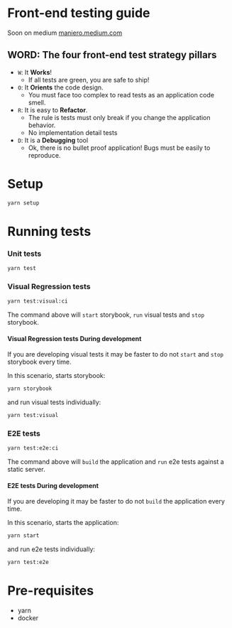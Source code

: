 # Front-end testing guide

Soon on medium [maniero.medium.com](https://maniero.medium.com/)

## WORD: The four front-end test strategy pillars

- `W`: It **Works**!
  - If all tests are green, you are safe to ship!
- `O`: It **Orients** the code design.
  - You must face too complex to read tests as an application code smell.
- `R`: It is easy to **Refactor**.
  - The rule is tests must only break if you change the application behavior.
  - No implementation detail tests
- `D`: It is a **Debugging** tool
  - Ok, there is no bullet proof application! Bugs must be easily to reproduce.


# Setup

```bash
yarn setup
```

# Running tests

### Unit tests

```bash
yarn test
```

### Visual Regression tests

```bash
yarn test:visual:ci
```

The command above will `start` storybook, `run` visual tests and `stop` storybook.

#### Visual Regression tests During development

If you are developing visual tests it may be faster to do not `start` and `stop` storybook every time.

In this scenario, starts storybook:

```bash
yarn storybook
```

and run visual tests individually:

```bash
yarn test:visual
```


### E2E tests

```bash
yarn test:e2e:ci
```

The command above will `build` the application and `run` e2e tests against a static server.

#### E2E tests During development

If you are developing it may be faster to do not `build` the application every time.

In this scenario, starts the application:

```bash
yarn start
```

and run e2e tests individually:

```bash
yarn test:e2e
```

# Pre-requisites

- yarn
- docker